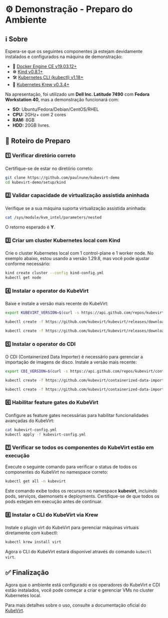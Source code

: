 
# ⚙️ Demonstração - Preparo do Ambiente

## ℹ️ Sobre

Espera-se que os seguintes componentes já estejam devidamente instalados e configurados na máquina de demonstração:

- 🐳 [Docker Engine CE v19.03.12+](https://docs.docker.com/get-docker/)
- ☸️ [Kind v0.8.1+](https://kind.sigs.k8s.io/docs/user/quick-start/)
- 🛠️ [Kubernetes CLI (kubectl) v1.18+](https://kubernetes.io/docs/tasks/tools/install-kubectl/)
- 🔧 [Kubernetes Krew v0.3.4+](https://krew.sigs.k8s.io/docs/user-guide/setup/install/)

Na apresentação, foi utilizado um **Dell Inc. Latitude 7490** com **Fedora Workstation 40**, mas a demonstração funcionará com:

- **SO:** Ubuntu/Fedora/Debian/CentOS/RHEL
- **CPU:** 2GHz+ com 2 cores
- **RAM:** 8GB
- **HDD:** 20GB livres.

## 📝 Roteiro de Preparo

### 1️⃣ Verificar diretório correto

Certifique-se de estar no diretório correto:

```bash
git clone https://github.com/paulnune/kubevirt-demo
cd kubevirt-demo/setup/kind
```

### 2️⃣ Validar capacidade de virtualização assistida aninhada

Verifique se a sua máquina suporta virtualização assistida aninhada:

```bash
cat /sys/module/kvm_intel/parameters/nested
```

O retorno esperado é **Y**.

### 3️⃣ Criar um cluster Kubernetes local com Kind

Crie o cluster Kubernetes local com 1 control-plane e 1 worker node. No exemplo abaixo, estou usando a versão 1.29.8, mas você pode ajustar conforme necessário:

```bash
kind create cluster --config kind-config.yml
kubectl get node
```

### 4️⃣ Instalar o operator do KubeVirt

Baixe e instale a versão mais recente do KubeVirt:

```bash
export KUBEVIRT_VERSION=$(curl -s https://api.github.com/repos/kubevirt/kubevirt/releases/latest | grep '"tag_name":' | awk -F'"' '{print $4}')

kubectl create -f https://github.com/kubevirt/kubevirt/releases/download/${KUBEVIRT_VERSION}/kubevirt-operator.yaml

kubectl create -f https://github.com/kubevirt/kubevirt/releases/download/${KUBEVIRT_VERSION}/kubevirt-cr.yaml
```

### 5️⃣ Instalar o operator do CDI

O CDI (Containerized Data Importer) é necessário para gerenciar a importação de imagens de disco. Instale a versão mais recente:

```bash
export CDI_VERSION=$(curl -s https://api.github.com/repos/kubevirt/containerized-data-importer/releases/latest | grep '"tag_name":' | awk -F'"' '{print $4}')

kubectl create -f https://github.com/kubevirt/containerized-data-importer/releases/download/$CDI_VERSION/cdi-operator.yaml

kubectl create -f https://github.com/kubevirt/containerized-data-importer/releases/download/$CDI_VERSION/cdi-cr.yaml
```

### 6️⃣ Habilitar feature gates do KubeVirt

Configure as feature gates necessárias para habilitar funcionalidades avançadas do KubeVirt:

```bash
cat kubevirt-config.yml
kubectl apply -f kubevirt-config.yml
```

### 7️⃣ Verificar se todos os componentes do KubeVirt estão em execução

Execute o seguinte comando para verificar o status de todos os componentes do KubeVirt no namespace correto:

```bash
kubectl get all -n kubevirt
```

Este comando exibe todos os recursos no namespace **kubevirt**, incluindo pods, serviços, daemonsets e deployments. Certifique-se de que todos os pods estejam em execução antes de continuar.

### 8️⃣ Instalar o CLI do KubeVirt via Krew

Instale o plugin virt do KubeVirt para gerenciar máquinas virtuais diretamente com kubectl:

```bash
kubectl krew install virt
```

Agora o CLI do KubeVirt estará disponível através do comando `kubectl virt`.

## ✅ Finalização

Agora que o ambiente está configurado e os operadores do KubeVirt e CDI estão instalados, você pode começar a criar e gerenciar VMs no cluster Kubernetes local.

Para mais detalhes sobre o uso, consulte a documentação oficial do [KubeVirt](https://kubevirt.io/user-guide/).